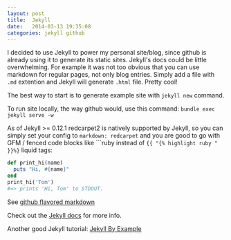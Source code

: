 ```yaml
---
layout: post
title:  Jekyll
date:   2014-03-13 19:35:08
categories: jekyll github
---
```


I decided to use Jekyll to power my personal site/blog, since github is already using it to generate its static sites.
Jekyll's docs could be little overwhelming. For example it was not too obvious that you can use markdown for regular pages, 
not only blog entries. Simply add a file with  `.md` extention and Jekyll will generate `.html` file. Pretty cool!<!--more-->

The best way to start is to generate example site with `jekyll new` command.

To run site locally, the way github would, use this command: `bundle exec jekyll serve -w`

As of Jekyll >= 0.12.1 redcarpet2 is natively supported by Jekyll, so you can simply set your config to 
`markdown: redcarpet` and you are good to go with GFM / fenced  code blocks like 
\`\`\`ruby 
instead of `{{ "{% highlight ruby " }}%}` liquid tags:

```ruby
def print_hi(name)
  puts "Hi, #{name}"
end
print_hi('Tom')
#=> prints 'Hi, Tom' to STDOUT.
```

See [github flavored markdown](https://help.github.com/articles/github-flavored-markdown)

Check out the [Jekyll docs][jekyll] for more info. 

Another good Jekyll tutorial: [Jekyll By Example](https://www.andrewmunsell.com/tutorials/jekyll-by-example)

[jekyll]:    http://jekyllrb.com
